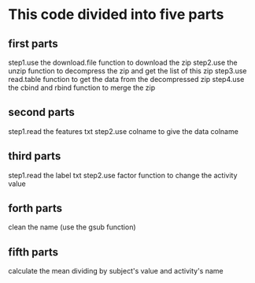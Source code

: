 # This code divided into five parts
## first parts
step1.use the download.file function to download the zip
step2.use the unzip function to decompress the zip and get the list of this zip
step3.use read.table function to get the data from the decompressed zip
step4.use the cbind and rbind function to merge the zip
## second parts
step1.read the features txt
step2.use colname to give the data colname
## third parts
step1.read the label txt
step2.use factor function to change the activity value
## forth parts
clean the name (use the gsub function)
## fifth parts
calculate the mean dividing by subject's value and activity's name
